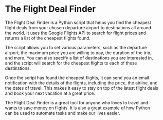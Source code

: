 # The Flight Deal Finder 

The Flight Deal Finder is a Python script that helps you find the cheapest flight deals from your chosen departure airport to destinations all around the world. It uses the Google Flights API to search for flight prices and returns a list of the cheapest flights found.

The script allows you to set various parameters, such as the departure airport, the maximum price you are willing to pay, the duration of the trip, and more. You can also specify a list of destinations you are interested in, and the script will search for the cheapest flights to each of these destinations.

Once the script has found the cheapest flights, it can send you an email notification with the details of the flights, including the price, the airline, and the dates of travel. This makes it easy to stay on top of the latest flight deals and book your next vacation at a great price.

The Flight Deal Finder is a great tool for anyone who loves to travel and wants to save money on flights. It is also a great example of how Python can be used to automate tasks and make our lives easier.



